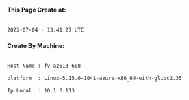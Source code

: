 
   
#### This Page Create at:

```bash

2023-07-04 - 13:41:27 UTC

```

#### Create By Machine:

```bash

Host Name : fv-az613-608

platform  : Linux-5.15.0-1041-azure-x86_64-with-glibc2.35

Ip Local  : 10.1.0.113

```

